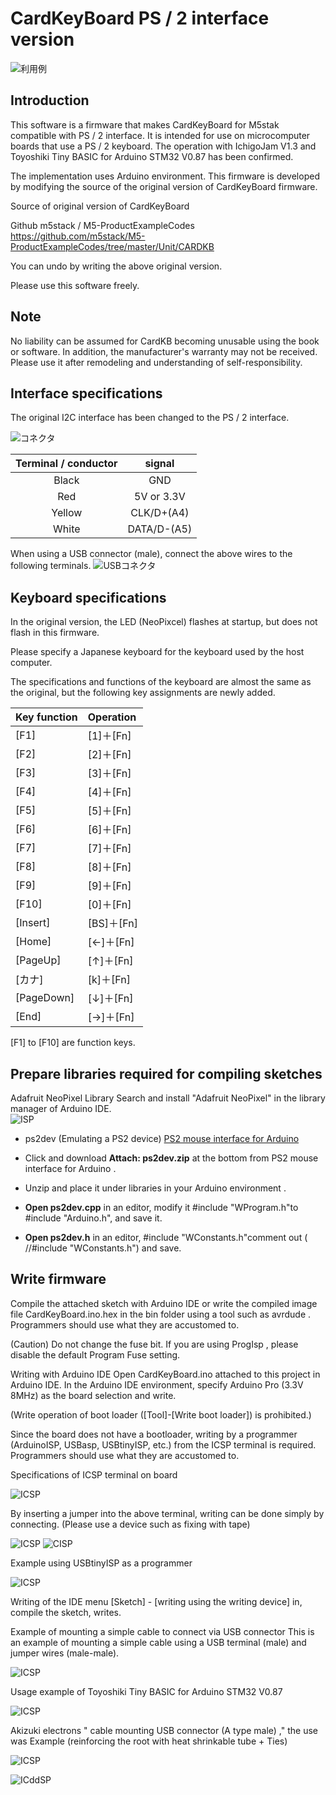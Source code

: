 # CardKeyBoard PS / 2 interface version

![利用例](./image/top.jpg)  

## Introduction
This software is a firmware that makes CardKeyBoard for M5stak compatible with PS / 2 interface.
It is intended for use on microcomputer boards that use a PS / 2 keyboard. The operation with
IchigoJam V1.3 and Toyoshiki Tiny BASIC for Arduino STM32 V0.87 has been confirmed.

The implementation uses Arduino environment.
This firmware is developed by modifying the source of the original version of CardKeyBoard firmware.

Source of original version of CardKeyBoard

Github m5stack / M5-ProductExampleCodes
https://github.com/m5stack/M5-ProductExampleCodes/tree/master/Unit/CARDKB

You can undo by writing the above original version.

Please use this software freely. 


## Note
No liability can be assumed for CardKB becoming unusable using the book or software.
In addition, the manufacturer's warranty may not be received.
Please use it after remodeling and understanding of self-responsibility.

## Interface specifications
The original I2C interface has been changed to the PS / 2 interface.

![コネクタ](./image/02.png)  

|Terminal / conductor|  signal  |
|:--:|:--:|
|Black   |GND  |
|Red   |5V or 3.3V  |
|Yellow   |CLK/D+(A4)  |
|White   |DATA/D-(A5) |

When using a USB connector (male), connect the above wires to the following terminals. 
![USBコネクタ](./image/04.png)  

## Keyboard specifications
In the original version, the LED (NeoPixcel) flashes at startup, but does not flash in this firmware.

Please specify a Japanese keyboard for the keyboard used by the host computer.

The specifications and functions of the keyboard are almost the same as the original, but the
following key assignments are newly added.  

|Key function|  Operation  |
|:--|:--|
|[F1]|[1]＋[Fn]
|[F2]|[2]＋[Fn]
|[F3]|[3]＋[Fn]
|[F4]|[4]＋[Fn]
|[F5]|[5]＋[Fn]
|[F6]|[6]＋[Fn]
|[F7]|[7]＋[Fn]
|[F8]|[8]＋[Fn]
|[F9]|[9]＋[Fn]
|[F10]|[0]＋[Fn]
|[Insert]|[BS]＋[Fn]
|[Home]	|[←]＋[Fn]
|[PageUp]|[↑]＋[Fn]
|[カナ]	|[k]＋[Fn]
|[PageDown]	|[↓]＋[Fn]
|[End]|[→]＋[Fn]

[F1] to [F10] are function keys.   


## Prepare libraries required for compiling sketches
Adafruit NeoPixel Library Search and install "Adafruit NeoPixel" in the library manager of Arduino IDE.  
![ISP](./image/09.png)  

- ps2dev (Emulating a PS2 device)
 [PS2 mouse interface for Arduino](http://playground.arduino.cc/ComponentLib/Ps2mouse)
 
- Click and download **Attach: ps2dev.zip** at the bottom from PS2 mouse interface for Arduino .
- Unzip and place it under libraries in your Arduino environment .
- **Open ps2dev.cpp** in an editor, modify it #include "WProgram.h"to #include "Arduino.h", and save it.
- **Open ps2dev.h** in an editor, #include "WConstants.h"comment out ( //#include "WConstants.h") and save.

## Write firmware
Compile the attached sketch with Arduino IDE or write the compiled image file CardKeyBoard.ino.hex in the
bin folder using a tool such as avrdude . Programmers should use what they are accustomed to.

(Caution) Do not change the fuse bit.
If you are using ProgIsp , please disable the default Program Fuse setting.

Writing with Arduino IDE
Open CardKeyBoard.ino attached to this project in Arduino IDE.
In the Arduino IDE environment, specify Arduino Pro (3.3V 8MHz) as the board selection and write.

(Write operation of boot loader ([Tool]-[Write boot loader]) is prohibited.)

Since the board does not have a bootloader, writing by a programmer (ArduinoISP, USBasp, USBtinyISP, etc.) from the ICSP terminal is required.
Programmers should use what they are accustomed to.

Specifications of ICSP terminal on board

![ICSP](./image/01.png)  

By inserting a jumper into the above terminal, writing can be done simply by connecting.
(Please use a device such as fixing with tape)

![ICSP](./image/06.jpg) 
![CISP](./image/08.jpg)  

Example using USBtinyISP as a programmer

![ICSP](./image/07.jpg)  

Writing of the IDE menu [Sketch] - [writing using the writing device] in,
compile the sketch, writes.

Example of mounting a simple cable to connect via USB connector
This is an example of mounting a simple cable using a USB terminal (male) and jumper wires (male-male). 

![ICSP](./image/10.jpg)

Usage example of Toyoshiki Tiny BASIC for Arduino STM32 V0.87 

![ICSP](./image/11.jpg)

Akizuki electrons " cable mounting USB connector (A type male) ," the use was Example
(reinforcing the root with heat shrinkable tube + Ties)

![ICSP](./image/14.jpg)  

![ICddSP](./image/15.jpg) 

